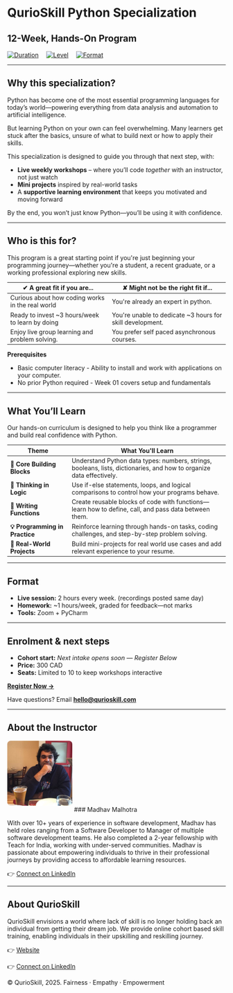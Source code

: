 # **QurioSkill Python Specialization**
## **12-Week, Hands-On Program**

[![Duration](https://img.shields.io/badge/duration-12_weeks-blue)](#format) 
[![Level](https://img.shields.io/badge/experience-beginner-blue)](#who-is-this-for) 
[![Format](https://img.shields.io/badge/format-live_online-blue)](#format)

---

## **Why this specialization?**

Python has become one of the most essential programming languages for today’s world—powering everything from data analysis and automation to artificial intelligence.

But learning Python on your own can feel overwhelming. Many learners get stuck after the basics, unsure of what to build next or how to apply their skills.

This specialization is designed to guide you through that next step, with:

* **Live weekly workshops** – where you’ll code *together* with an instructor, not just watch  
* **Mini projects** inspired by real-world tasks
* A **supportive learning environment** that keeps you motivated and moving forward  

By the end, you won’t just know Python—you’ll be using it with confidence.

---

## **Who is this for?**

This program is a great starting point if you're just beginning your programming journey—whether you're a student, a recent graduate, or a working professional exploring new skills.

| ✔ A great fit if you are...                      | ✘ Might not be the right fit if...                       |
|--------------------------------------------------|----------------------------------------------------------|
| Curious about how coding works in the real world | You're already an expert in python.                      |
| Ready to invest ~3 hours/week to learn by doing  | You're unable to dedicate ~3 hours for skill development.              |
| Enjoy live group learning and problem solving.   |  You prefer self paced asynchronous courses.|

**Prerequisites**

* Basic computer literacy - Ability to install and work with applications on your computer.  
* No prior Python required - Week 01 covers setup and fundamentals

---

## **What You’ll Learn**

Our hands-on curriculum is designed to help you think like a programmer and build real confidence with Python.

| Theme                     | What You'll Learn                                                                                                    |
|--------------------------|----------------------------------------------------------------------------------------------------------------------|
| **🧱 Core Building Blocks**   | Understand Python data types: numbers, strings, booleans, lists, dictionaries, and how to organize data effectively. |
| **🔁 Thinking in Logic**      | Use if-else statements, loops, and logical comparisons to control how your programs behave.                          |
| **🔧 Writing Functions**     | Create reusable blocks of code with functions—learn how to define, call, and pass data between them.                 |
| **💡 Programming in Practice** | Reinforce learning through hands-on tasks, coding challenges, and step-by-step problem solving.                      |
| **🚀 Real-World Projects**   | Build mini-projects for real world use cases and add relevant experience to your resume.                             |

---

## **Format**

* **Live session:** 2 hours every week. (recordings posted same day)
* **Homework:** ~1 hours/week, graded for feedback—not marks  
* **Tools:** Zoom + PyCharm

---

## **Enrolment & next steps**

* **Cohort start:** _Next intake opens soon — Register Below_  
* **Price:** 300 CAD
* **Seats:** Limited to 10 to keep workshops interactive

[**Register Now →**](https://forms.gle/example)

Have questions? Email **hello@qurioskill.com**

---

## **About the Instructor**

<img src="assets/instructor.jpg" alt="Instructor Photo" width="150" style="border-radius: 8px; margin-bottom: 1em;" /> 
### Madhav Malhotra

With over 10+ years of experience in software development, Madhav has held roles ranging from a Software Developer to Manager of multiple software development teams. 
He also completed a 2-year fellowship with Teach for India, working with under-served communities. 
Madhav is passionate about empowering individuals to thrive in their professional journeys by providing access to affordable learning resources.

👉 [Connect on LinkedIn](https://www.linkedin.com/in/madhav-malhotra-06239b128/)

---

## **About QurioSkill**

QurioSkill envisions a world where lack of skill is no longer holding back an individual from getting their dream job. 
We provide online cohort based skill training, enabling individuals in their upskilling and reskilling journey.

👉 [Website](https://www.qurioskill.ca/)

👉 [Connect on LinkedIn](https://www.linkedin.com/company/qurioskill/)


© QurioSkill, 2025. Fairness · Empathy · Empowerment

